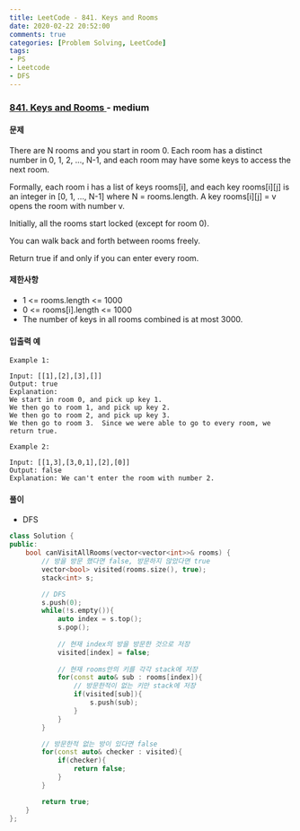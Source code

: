 ```yaml
---
title: LeetCode - 841. Keys and Rooms
date: 2020-02-22 20:52:00
comments: true
categories: [Problem Solving, LeetCode]
tags:
- PS
- Leetcode
- DFS
---
```


### [ 841. Keys and Rooms ](https://leetcode.com/problems/keys-and-rooms/) - medium

#### 문제

There are N rooms and you start in room 0.  Each room has a distinct number in 0, 1, 2, ..., N-1, and each room may have some keys to access the next room. 

Formally, each room i has a list of keys rooms[i], and each key rooms[i][j] is an integer in [0, 1, ..., N-1] where N = rooms.length.  A key rooms[i][j] = v opens the room with number v.

Initially, all the rooms start locked (except for room 0). 

You can walk back and forth between rooms freely.

Return true if and only if you can enter every room.

#### 제한사항

  - 1 <= rooms.length <= 1000
  - 0 <= rooms[i].length <= 1000
  - The number of keys in all rooms combined is at most 3000.
  
#### 입출력 예

```
Example 1:

Input: [[1],[2],[3],[]]
Output: true
Explanation:  
We start in room 0, and pick up key 1.
We then go to room 1, and pick up key 2.
We then go to room 2, and pick up key 3.
We then go to room 3.  Since we were able to go to every room, we return true.
```
```
Example 2:

Input: [[1,3],[3,0,1],[2],[0]]
Output: false
Explanation: We can't enter the room with number 2.
```

#### 풀이
  - DFS

```cpp
class Solution {
public:
    bool canVisitAllRooms(vector<vector<int>>& rooms) {
        // 방을 방문 했다면 false, 방문하지 않았다면 true
        vector<bool> visited(rooms.size(), true);
        stack<int> s;

        // DFS
        s.push(0);
        while(!s.empty()){
            auto index = s.top();
            s.pop();
            
            // 현재 index의 방을 방문한 것으로 저장
            visited[index] = false;
            
            // 현재 rooms안의 키를 각각 stack에 저장
            for(const auto& sub : rooms[index]){
                // 방문한적이 없는 키만 stack에 저장
                if(visited[sub]){
                    s.push(sub);
                }
            }
        }

        // 방문한적 없는 방이 있다면 false
        for(const auto& checker : visited){
            if(checker){
                return false;
            }
        }

        return true;
    }
};
```
